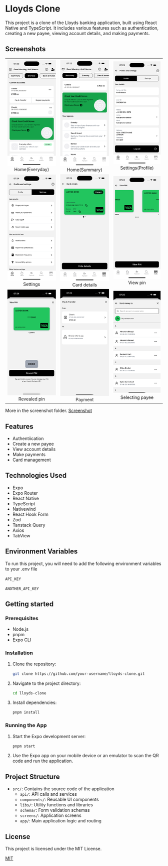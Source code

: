 # Lloyds Clone

This project is a clone of the Lloyds banking application, built using React Native and TypeScript. It includes various features such as authentication, creating a new payee, viewing account details, and making payments.

## Screenshots

|                                                                  |                                                               |                                                                           |
| :--------------------------------------------------------------: | :-----------------------------------------------------------: | :-----------------------------------------------------------------------: |
| ![Home-Everyday](./screenshots/home-everyday.png) Home(Everyday) | ![Home-summary](./screenshots/home-summary.png) Home(Summary) | ![Settings-Profile](./screenshots/settings-profile.png) Settings(Profile) |
|         ![Settings](./screenshots/settings.png) Settings         | ![Card Details](./screenshots/card-details.png) Card details  |             ![View Pin](./screenshots/view-pin.png) View pin              |
|   ![Revealed Pin](./screenshots/revealed-pin.png) Revealed pin   |         ![Payment](./screenshots/payment.png) Payment         |    ![Select Payee](./screenshots/selecting-payee.png) Selecting payee     |

More in the screenshot folder. [Screenshot](./screenshots/)

## Features

- Authentiication
- Create a new payee
- View account details
- Make payments
- Card management

## Technologies Used

- Expo
- Expo Router
- React Native
- TypeScript
- Nativewind
- React Hook Form
- Zod
- Tanstack Query
- Axios
- TabView

## Environment Variables

To run this project, you will need to add the following environment variables to your .env file

`API_KEY`

`ANOTHER_API_KEY`

## Getting started

### Prerequisites

- Node.js
- pnpm
- Expo CLI

### Installation

1. Clone the repository:
   ```sh
   git clone https://github.com/your-username/lloyds-clone.git
   ```
2. Navigate to the project directory:
   ```sh
   cd lloyds-clone
   ```
3. Install dependencies:
   ```sh
   pnpm install
   ```

### Running the App

1. Start the Expo development server:

   ```sh
   pnpm start
   ```

2. Use the Expo app on your mobile device or an emulator to scan the QR code and run the application.

## Project Structure

- `src/`: Contains the source code of the application
  - `api/`: API calls and services
  - `components/`: Reusable UI components
  - `libs/`: Utility functions and libraries
  - `schema/`: Form validation schemas
  - `screens/`: Application screens
  - `app/`: Main application logic and routing

## License

This project is licensed under the MIT License.

[MIT](https://choosealicense.com/licenses/mit/)
